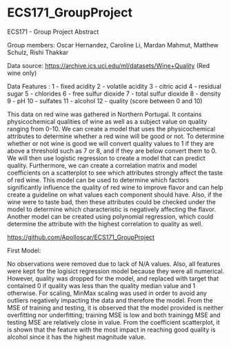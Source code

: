# ECS171_GroupProject
ECS171 - Group Project Abstract
 
Group members:
Oscar Hernandez, Caroline Li, Mardan Mahmut, Matthew Schulz, Rishi Thakkar

Data source: https://archive.ics.uci.edu/ml/datasets/Wine+Quality 
(Red wine only)

Data Features :
1 - fixed acidity
2 - volatile acidity
3 - citric acid
4 - residual sugar
5 - chlorides
6 - free sulfur dioxide
7 - total sulfur dioxide
8 - density
9 - pH
10 - sulfates
11 - alcohol
12 - quality (score between 0 and 10)

This data on red wine was gathered in Northern Portugal. It contains physicochemical qualities of wine as well as a subject value on quality ranging from 0-10.  We can create a model that uses the physicochemical attributes to determine whether a red wine will be good or not. 
To determine whether or not wine is good we will convert quality values to 1 if they are above a threshold such as 7 or 8, and if they are below convert them to 0. We will then use logistic regression to create a model that can predict quality. Furthermore, we can create a correlation matrix and model coefficients on a scatterplot to see which attributes strongly affect the taste of red wine. 
This model can be used to determine which factors significantly influence the quality of red wine to improve flavor and can help create a guideline on what values each component should have. Also, if the wine were to taste bad, then these attributes could be checked under the model to determine which characteristic is negatively affecting the flavor. Another model can be created using polynomial regression, which could determine the attribute with the highest correlation to quality as well.

https://github.com/Apolloscar/ECS171_GroupProject

First Model:

No observations were removed due to lack of N/A values. Also, all features were kept for the logisict regression model because they were all numerical. However, quality was dropped for the model, and replaced with target that contained 0 if quality was less than the quality median value and 1 otherwise. For scaling, MinMax scaling was used in order to avoid any outliers negatively impacting the data and therefore the model. From the MSE of training and testing, it is observed that the model provided is neither overfitting nor underfitting; training MSE is low and both trainingg MSE and testing MSE are relatively close in value. From the coefficient scatterplot, it is shown that the feature with the most impact in reaching good quality is alcohol since it has the highest magnitude value. 
